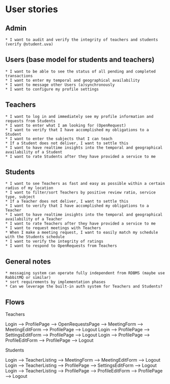 # User stories

## Admin
    * I want to audit and verify the integrity of teachers and students (verify @student.uva)


## Users (base model for students and teachers)
    * I want to be able to see the status of all pending and completed transactions
    * I want to enter my temporal and geographical availability
    * I want to message other Users (a)synchronously 
    * I want to configure my profile settings

## Teachers
    * I want to log in and immediately see my profile information and requests from Students
    * I want to enter what I am looking for (OpenRequest)
    * I want to verify that I have accomplished my obligations to a Student
    * I want to enter the subjects that I can teach
    * If a Student does not deliver, I want to settle this
    * I want to have realtime insights into the temporal and geographical availability of a Student
    * I want to rate Students after they have provided a service to me

## Students
    * I want to see Teachers as fast and easy as possible within a certain radius of my location
    * I want to filter/sort Teachers by positive review ratio, service type, subject
    * If a Teacher does not deliver, I want to settle this
    * I want to verify that I have accomplished my obligations to a Teacher
    * I want to have realtime insights into the temporal and geographical availability of a Teacher
    * I want to rate Teachers after they have provided a service to me
    * I want to request meetings with Teachers
    * When I make a meeting request, I want to easily match my schedule with the Students schedule
    * I want to verify the integrity of ratings
    * I want to respond to OpenRequests from Teachers

## General notes

    * messaging system can operate fully independent from RDBMS (maybe use RabbitMQ or similar)
    * sort requirements by implementation phases
    * Can we leverage the built-in auth system for Teachers and Students?

## Flows

Teachers

Login --> ProfilePage --> OpenRequestsPage --> MeetingForm --> MeetingEditForm --> ProfilePage --> Logout
Login --> ProfilePage --> SettingsEditForm --> ProfilePage --> Logout
Login --> ProfilePage --> ProfileEditForm --> ProfilePage --> Logout

Students

Login --> TeacherListing --> MeetingForm --> MeetingEditForm --> Logout
Login --> TeacherListing --> ProfilePage --> SettingsEditForm --> Logout
Login --> TeacherListing --> ProfilePage --> ProfileEditForm --> ProfilePage --> Logout
